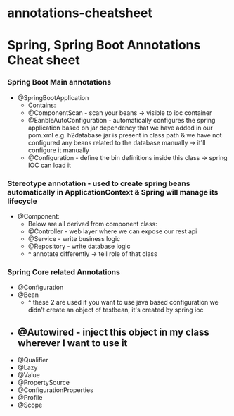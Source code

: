 # annotations-cheatsheet

# Spring, Spring Boot Annotations Cheat sheet

### Spring Boot Main annotations 
- @SpringBootApplication
  - Contains: 
  - @ComponentScan - scan your beans -> visible to ioc container
  - @EanbleAutoConfiguration - automatically configures the spring application based on jar dependency that we have added in our         pom.xml 
      e.g. h2database jar is present in class path & we have not configured any beans related to the database manually -> it'll           configure it manually 
  - @Configuration - define the bin definitions inside this class -> spring IOC can load it

### Stereotype annotation - used to create spring beans automatically in ApplicationContext & Spring will manage its lifecycle
- @Component: 
  - Below are all derived from component class: 
  - @Controller - web layer where we can expose our rest api
  - @Service - write business logic
  - @Repository - write database logic
  - ^ annotate differently -> tell role of that class

### Spring Core related Annotations
- @Configuration
- @Bean
  - ^ these 2 are used if you want to use java based configuration 
  we didn't create an object of testbean, it's created by spring ioc
- @Autowired - inject this object in my class wherever I want to use it
  - 
- @Qualifier 
- @Lazy 
- @Value 
- @PropertySource
- @ConfigurationProperties 
- @Profile
- @Scope



